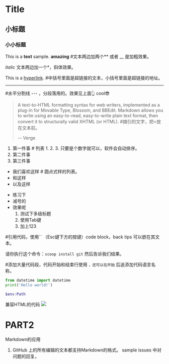 # Title

## 小标题

### 小小标题

This is a **text** sample. __amazing__ #文本两边加两个** 或者 __ 是加粗效果。

*italic* 文本两边加一个*，斜体效果。

This is a [hyperlink](more.md). #中括号里面是超链接的文本，小括号里面是超链接的地址。

---
 #水平分割线 --- ，分段落用的。效果见上面👆 cool😎
> A text-to-HTML formatting syntax for web writers, implemented as a plug-in for Movable Type, Blosxom, and BBEdit. Markdown allows you to write using an easy-to-read, easy-to-write plain text format, then convert it to structurally valid XHTML (or HTML). #摘引的文字，把>放在文本前。
>
> -- Verge

1. 第一件事 # 列表 1. 2. 3. 只要是个数字就可以，软件会自动排序。
2. 第二件事
3. 第三件事

* 我们喜欢这样 # 圆点式样的列表。
* 和这样
* 以及这样

- 练习下
- 减号的
- 效果呢
    1. 测试下多级标题
    2. 使用Tab键
    3. 加上123

#引用代码，使用`` （Esc键下方的按键）code block，back tips 可以嵌在其文本。

请你执行这个命令：`scoop install git` 然后告诉我们结果。

#添加大量代码段，代码开始和结束行使用 ```，还可以在开始``` 后追添加代码语言名称。
```Python
from datetime import datetime
print('Hello world!')
```

```powershell
$env:Path
```

兼容HTML的代码
<img src="图片地址" />

#  PART2 
 Markdown的应用
1. GitHub 上的所有编辑的文本都支持Markdown的格式。
    sample issues 中对问题的回复。
